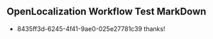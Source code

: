 ## OpenLocalization Workflow Test MarkDown
* 8435ff3d-6245-4f41-9ae0-025e27781c39 
thanks!<!--HONumber=Mar16_HO2-->
